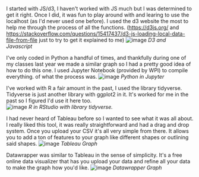 I started with JS/d3, I haven't worked with JS much but I was determined to get it right. Once I did, it was fun to play around with and learing to use the localhost (as I'd never used one before). I used the d3 website the most to help me through the process of all the functions. (https://d3js.org/ and https://stackoverflow.com/questions/15417437/d3-js-loading-local-data-file-from-file just to try to get it explained to me)
![image](https://github.com/anavi16/a2-DataVis-5Ways/assets/114020191/fb3e1670-19b2-41f4-a597-e5776b4d61f3)
_D3 and Javascript_

I've only coded in Python a handful of times, and thankfully during one of my classes last year we made a similar graph so I had a pretty good idea of how to do this one. I used Jupyter Notebook (provided by WPI) to compile everything. 
of what the process was. 
![image](https://github.com/anavi16/a2-DataVis-5Ways/assets/114020191/e375066d-14ff-4811-acac-24c516a208f4)
_Python in Jupyter_

I've worked with R a fair amount in the past, I used the library tidyverse. Tidyverse is just another library with ggplot2 in it. It's worked for me in the past so I figured I'd use it here too.  
![image](https://github.com/anavi16/a2-DataVis-5Ways/assets/114020191/8f0effbe-defe-4726-a061-dac155481e99)
_R in RStudio with library tidyverse._

I had never heard of Tableau before so I wanted to see what it was all about. I really liked this tool, it was really straightforward and had a drag and drop system. Once you upload your CSV it's all very simple from there. It allows you to add a ton of features to your graph like different shapes or outlining said shapes. 
![image](https://github.com/anavi16/a2-DataVis-5Ways/assets/114020191/3c6dde70-4eaf-443c-9a6b-57eee2cccde3)
_Tableau Graph_ 

Datawrapper was similar to Tableau in the sense of simplicity. It's a free online data visualizer that has you upload your data and refine all your data to make the graph how you'd like.
![image](https://github.com/anavi16/a2-DataVis-5Ways/assets/114020191/a392f79d-47e4-426a-833c-fb37b7ce5602)
_Datawrapper Graph_
